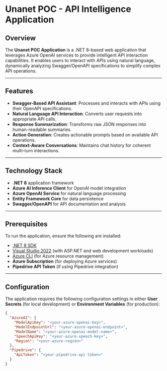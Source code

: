 # Unanet POC - API Intelligence Application

## Overview

The **Unanet POC Application** is a .NET 8-based web application that leverages Azure OpenAI services to provide intelligent API interaction capabilities. It enables users to interact with APIs using natural language, dynamically analyzing Swagger/OpenAPI specifications to simplify complex API operations.

---

## Features

- **Swagger-Based API Assistant**: Processes and interacts with APIs using their OpenAPI specifications.
- **Natural Language API Interaction**: Converts user requests into appropriate API calls.
- **Response Summarization**: Transforms raw JSON responses into human-readable summaries.
- **Action Generation**: Creates actionable prompts based on available API operations.
- **Context-Aware Conversations**: Maintains chat history for coherent multi-turn interactions.

---

## Technology Stack

- **.NET 8** application framework
- **Azure AI Inference Client** for OpenAI model integration
- **Azure OpenAI Service** for natural language processing
- **Entity Framework Core** for data persistence
- **Swagger/OpenAPI** for API documentation and analysis

---

## Prerequisites

To run the application, ensure the following are installed:

- [.NET 8 SDK](https://dotnet.microsoft.com/en-us/download/dotnet/8.0)
- [Visual Studio 2022](https://visualstudio.microsoft.com/vs/) (with ASP.NET and web development workloads)
- [Azure CLI](https://learn.microsoft.com/en-us/cli/azure/install-azure-cli) (for Azure resource management)
- **Azure Subscription** (for deploying Azure services)
- **Pipedrive API Token** (if using Pipedrive integration)

---

## Configuration

The application requires the following configuration settings in either **User Secrets** (for local development) or **Environment Variables** (for production):

```json
{
  "AzureAI": {
    "ModelApiKey": "<your-azure-openai-key>",
    "ModelEndpointUrl": "<your-azure-openai-endpoint>",
    "ModelName": "<your-azure-openai-model-name>",
    "SpeechApiKey": "<your-azure-speech-key>",
    "Region": "<your-azure-region>"
  },
  "Pipedrive": {
    "ApiToken": "<your-pipedrive-api-token>"
  }
}
